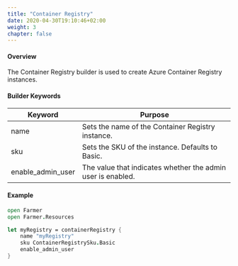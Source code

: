 ```yaml
---
title: "Container Registry"
date: 2020-04-30T19:10:46+02:00
weight: 3
chapter: false
---
```


#### Overview
The Container Registry builder is used to create Azure Container Registry instances.

#### Builder Keywords
| Keyword | Purpose |
|-|-|
| name | Sets the name of the Container Registry instance. |
| sku | Sets the SKU of the instance. Defaults to Basic. |
| enable_admin_user | The value that indicates whether the admin user is enabled. |

#### Example
```fsharp
open Farmer
open Farmer.Resources

let myRegistry = containerRegistry {
    name "myRegistry"
    sku ContainerRegistrySku.Basic
    enable_admin_user
}
```